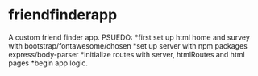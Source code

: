 # friendfinderapp
A custom friend finder app.
PSUEDO:
*first set up html home and survey with bootstrap/fontawesome/chosen
*set up server with npm packages express/body-parser
*initialize routes with server, htmlRoutes and html pages 
*begin app logic.
